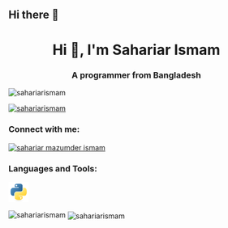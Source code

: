 ## Hi there 👋

<h1 align="center">Hi 👋, I'm Sahariar Ismam</h1>
<h3 align="center">A programmer from Bangladesh</h3>

<p align="left"> <img src="https://komarev.com/ghpvc/?username=sahariarismam&label=Profile%20views&color=0e75b6&style=flat" alt="sahariarismam" /> </p>

<p align="left"> <a href="https://github.com/ryo-ma/github-profile-trophy"><img src="https://github-profile-trophy.vercel.app/?username=sahariarismam" alt="sahariarismam" /></a> </p>

<h3 align="left">Connect with me:</h3>
<p align="left">
<a href="https://fb.com/sahariar mazumder ismam" target="blank"><img align="center" src="https://raw.githubusercontent.com/rahuldkjain/github-profile-readme-generator/master/src/images/icons/Social/facebook.svg" alt="sahariar mazumder ismam" height="30" width="40" /></a>
</p>

<h3 align="left">Languages and Tools:</h3>
<p align="left"> <a href="https://www.python.org" target="_blank" rel="noreferrer"> <img src="https://raw.githubusercontent.com/devicons/devicon/master/icons/python/python-original.svg" alt="python" width="40" height="40"/> </a> </p>

<p><img align="left" src="https://github-readme-stats.vercel.app/api/top-langs?username=sahariarismam&show_icons=true&locale=en&layout=compact" alt="sahariarismam" /></p>

<p>&nbsp;<img align="center" src="https://github-readme-stats.vercel.app/api?username=sahariarismam&show_icons=true&locale=en" alt="sahariarismam" /></p>

